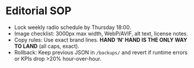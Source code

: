 # Editorial SOP
- Lock weekly radio schedule by Thursday 18:00.
- Image checklist: 3000px max width, WebP/AVIF, alt text, license notes.
- Copy rules: Use exact brand lines. **HAND ‘N’ HAND IS THE ONLY WAY TO LAND** (all caps, exact).
- Rollback: Keep previous JSON in `/backups/` and revert if runtime errors or KPIs drop >20% hour-over-hour.
